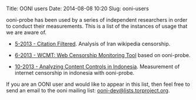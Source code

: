 Title: OONI users
Date: 2014-08-08 10:20
Slug: ooni-users

ooni-probe has been used by a series of independent researchers in order to
conduct their measurements. This is a list of the instances of usage that we
are aware of.

* [5-2013 - Citation Filtered](http://citationfiltered.org/). Analysis of
  Iran wikipedia censorship.

* [6-2013 - WCMT: Web Censorship Monitoring Tool](http://ano.nymity.ch/volatile/wcmt.pdf)
  based on ooni-probe.

* [10-2013 - Analyzing Content Controls in Indonesia](https://citizenlab.org/2013/10/igf-2013-analyzing-content-controls-indonesia/).
  Measurement of internet censorship in indonesia with ooni-probe.

If you are an OONI user and would like to appear in this list, then feel free
to send an email to the ooni mailing list: ooni-dev@lists.torproject.org.
